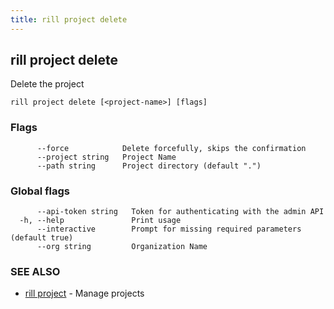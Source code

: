 ```yaml
---
title: rill project delete
---
```

## rill project delete

Delete the project

```
rill project delete [<project-name>] [flags]
```

### Flags

```
      --force            Delete forcefully, skips the confirmation
      --project string   Project Name
      --path string      Project directory (default ".")
```

### Global flags

```
      --api-token string   Token for authenticating with the admin API
  -h, --help               Print usage
      --interactive        Prompt for missing required parameters (default true)
      --org string         Organization Name
```

### SEE ALSO

* [rill project](project.md)	 - Manage projects

